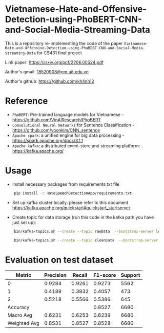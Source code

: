 # Vietnamese-Hate-and-Offensive-Detection-using-PhoBERT-CNN-and-Social-Media-Streaming-Data
This is a repository re-implementing the code of the paper ```Vietnamese-Hate-and-Offensive-Detection-using-PhoBERT-CNN-and-Social-Media-Streaming-Data```  for CS431 final project

Link paper: https://arxiv.org/pdf/2206.00524.pdf

Author's gmail: 18520908@gm.uit.edu.vn

Author's github: https://github.com/kh4nh12

# Reference
- ```PhoBERT```: Pre-trained language models for Vietnamese - https://github.com/VinAIResearch/PhoBERT
- ```Convolutional Neural Networks``` for Sentence Classification - https://github.com/yoonkim/CNN_sentence
- ```Apache spark```: a unified engine for big data processing - https://spark.apache.org/docs/3.1.1
- ```Apache kafka```: a distributed event-store and streaming platform: - https://kafka.apache.org/

# Usage
- Install necessary packages from requirements.txt file
```bash
    pip install -r HateSpeechDetectionApp/requirements.txt
```

- Set up kafka cluster locally: please refer to this document https://kafka.apache.org/quickstart#quickstart_startserver

- Create topic for data storage (run this code in the kafka path you have just set up): 
```bash
    bin/kafka-topics.sh --create --topic rawData  --bootstrap-server localhost:9092

    bin/kafka-topics.sh --create --topic cleanData  --bootstrap-server localhost:9092
```





# Evaluation on test dataset
| Metric | Precision | Recall | F1-score | Support |
|---|---|---|---|---|
| 0 | 0.9284 | 0.9261 | 0.9273 | 5562 |
| 1 | 0.4189 | 0.3932 | 0.4057 | 473 |
| 2 | 0.5218 | 0.5566 | 0.5386 | 645 |
| Accuracy | | | 0.8527 | 6680 |
| Macro Avg | 0.6231 | 0.6253 | 0.6239 | 6680 |
| Weighted Avg | 0.8531 | 0.8527 | 0.8528 | 6680 |
